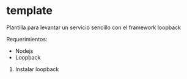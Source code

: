# template
Plantilla para levantar un servicio sencillo con el framework loopback

Requerimientos:
* Nodejs
* Loopback

1. Instalar loopback
  
